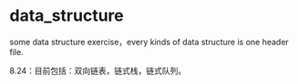 # data_structure

some data structure exercise，every kinds of data structure is one header file.

8.24：目前包括：双向链表，链式栈，链式队列。
